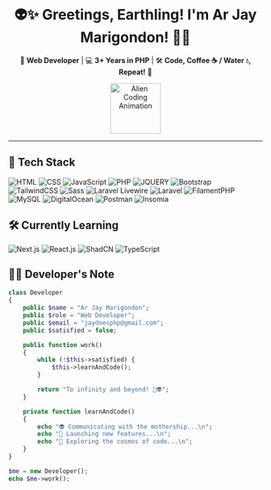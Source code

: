 <h1 align="center">👽✨ Greetings, Earthling! I'm Ar Jay Marigondon! 🚀✨</h1> 
<p align="center"> 🎯 <strong>Web Developer</strong> | 💻 <strong>3+ Years in PHP</strong> | 🛠️ <strong>Code, Coffee ☕ / Water 💧, Repeat!</strong> 🌌 </p><div align="center"> 
<img src="https://media.giphy.com/media/3o7aD2d7hy9ktXNDP2/giphy.gif" alt="Alien Coding Animation" width="100" /> </div>

---

## 🚀 Tech Stack  
![HTML](https://img.shields.io/badge/HTML5-E34F26?style=for-the-badge&logo=html5&logoColor=white) ![CSS](https://img.shields.io/badge/CSS3-1572B6?style=for-the-badge&logo=css3&logoColor=white) ![JavaScript](https://img.shields.io/badge/JavaScript-F7DF1E?style=for-the-badge&logo=javascript&logoColor=black) ![PHP](https://img.shields.io/badge/PHP-777BB4?style=for-the-badge&logo=php&logoColor=white) ![JQUERY](https://img.shields.io/badge/jquery-0769ad?style=for-the-badge&logo=jquery&logoColor=white) ![Bootstrap](https://img.shields.io/badge/Bootstrap-712cf9?style=for-the-badge&logo=bootstrap&logoColor=white) ![TailwindCSS](https://img.shields.io/badge/Tailwind%20CSS-00bcff?style=for-the-badge&logo=tailwindcss&logoColor=white) ![Sass](https://img.shields.io/badge/SASS-cf649a?style=for-the-badge&logo=SASS&logoColor=white) ![Laravel Livewire](https://img.shields.io/badge/Livewire-fb70a9?style=for-the-badge&logo=livewire&logoColor=white) ![Laravel](https://img.shields.io/badge/Laravel-FF2D20?style=for-the-badge&logo=laravel&logoColor=white) ![FilamentPHP](https://img.shields.io/badge/filamentphp-fdae4b?style=for-the-badge&logo=filament&logoColor=white) ![MySQL](https://img.shields.io/badge/MySQL-4479A1?style=for-the-badge&logo=mysql&logoColor=white) ![DigitalOcean](https://img.shields.io/badge/Digital%20Ocean-0080FF?style=for-the-badge&logo=digitalocean&logoColor=white) ![Postman](https://img.shields.io/badge/postman-E34F26?style=for-the-badge&logo=postman&logoColor=white) ![Insomia](https://img.shields.io/badge/insomnia-6400d7?style=for-the-badge&logo=insomnia&logoColor=white)

## 🛠️ Currently Learning 
![Next.js](https://img.shields.io/badge/Next.js-000000?style=for-the-badge&logo=next.js&logoColor=white) ![React.js](https://img.shields.io/badge/React-61DAFB?style=for-the-badge&logo=react&logoColor=black) ![ShadCN](https://img.shields.io/badge/ShadCN-ffffff?style=for-the-badge&logo=shadcn&logoColor=black)  ![TypeScript](https://img.shields.io/badge/TypeScript-3178C6?style=for-the-badge&logo=typescript&logoColor=white) 

## 🧑‍💻 Developer's Note  

```php
class Developer  
{  
    public $name = "Ar Jay Marigondon";  
    public $role = "Web Developer";  
    public $email = "jaydoesphp@gmail.com";  
    public $satisfied = false;  

    public function work()  
    {  
        while (!$this->satisfied) {  
            $this->learnAndCode();  
        }  

        return "To infinity and beyond! 🚀👽";  
    }  

    private function learnAndCode()  
    {  
        echo "👽 Communicating with the mothership...\n";  
        echo "🚀 Launching new features...\n";  
        echo "🌌 Exploring the cosmos of code...\n";  
    }  
}  

$me = new Developer();  
echo $me->work();  
